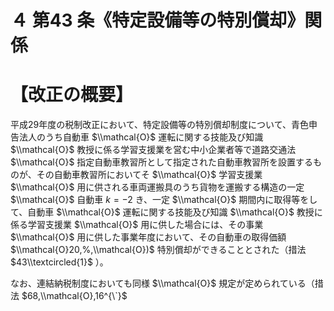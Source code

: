 # ４ 第43 条《特定設備等の特別償却》関係

# 【改正の概要】

平成29年度の税制改正において、特定設備等の特別償却制度について、青色申告法人のうち自動車 $\\mathcal{O}$ 運転に関する技能及び知識 $\\mathcal{O}$ 教授に係る学習支援業を営む中小企業者等で道路交通法 $\\mathcal{O}$ 指定自動車教習所として指定された自動車教習所を設置するものが、その自動車教習所においてそ $\\mathcal{O}$ 学習支援業 $\\mathcal{O}$ 用に供される車両運搬具のうち貨物を運搬する構造の一定 $\\mathcal{O}$ 自動車 $k=-2$ き、一定 $\\mathcal{O}$ 期間内に取得等をして、自動車 $\\mathcal{O}$ 運転に関する技能及び知識 $\\mathcal{O}$ 教授に係る学習支援業 $\\mathcal{O}$ 用に供した場合には、その事業 $\\mathcal{O}$ 用に供した事業年度において、その自動車の取得価額 $\\mathcal{O}20,%,\\mathcal{O})$ 特別償却ができることとされた（措法 $43\\textcircled{1}$ ）。

なお、連結納税制度においても同様 $\\mathcal{O}$ 規定が定められている（措法 $68,\\mathcal{O},16^{\`}$